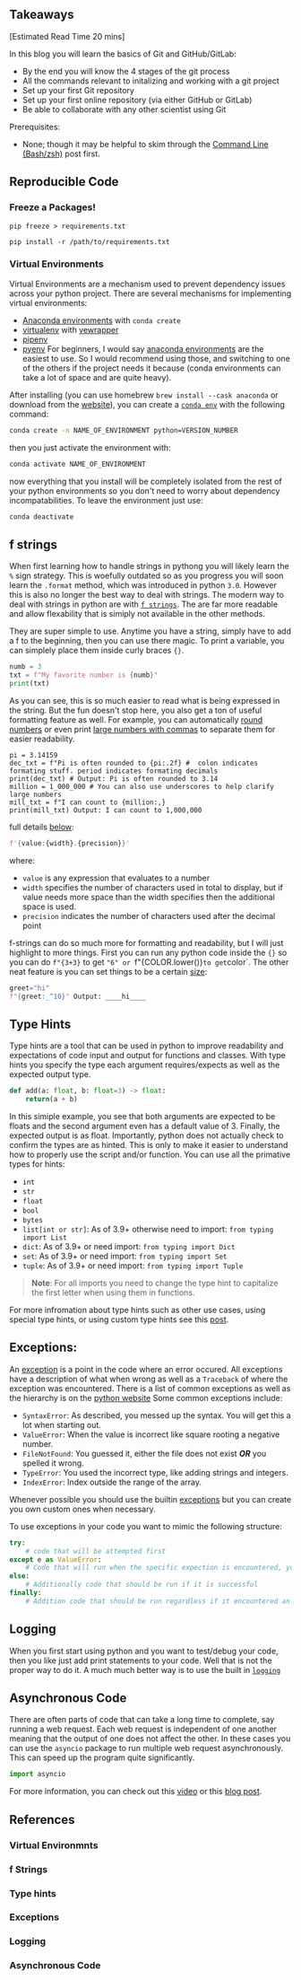 ## Takeaways

[Estimated Read Time 20 mins]

In this blog you will learn the basics of Git and GitHub/GitLab:
- By the end you will know the 4 stages of the git process
- All the commands relevant to initalizing and working with a git project
- Set up your first Git repository
- Set up your first online repository (via either GitHub or GitLab)
- Be able to collaborate with any other scientist using Git

Prerequisites:
- None; though it may be helpful to skim through the [Command Line (Bash/zsh)](cli.md) post first.
  
## Reproducible Code

### Freeze a Packages!
```
pip freeze > requirements.txt
```

```
pip install -r /path/to/requirements.txt
```

### Virtual Environments

Virtual Environments are a mechanism used to prevent dependency issues across your python project. 
There are several mechanisms for implementing virtual environments:
- [Anaconda environments][condaenv] with `conda create`
- [virtualenv][] with [vewrapper][]
- [pipenv][]
- [pyenv][]
For beginners, I would say [anaconda environments][condaenv] are the easiest to use. 
So I would recommend using those, and switching to one of the others if the project needs it because (conda environments can take a lot of space and are quite heavy).

After installing (you can use homebrew `brew install --cask anaconda` or download from the [website][anaconda]), you can create a [`conda env`][condaenv] with the following command:
```bash
conda create -n NAME_OF_ENVIRONMENT python=VERSION_NUMBER
```

then you just activate the environment with:
```bash
conda activate NAME_OF_ENVIRONMENT
```
now everything that you install will be completely isolated from the rest of your python environments so you don't need to worry about dependency incompatabilities.
To leave the environment just use: 

```bash
conda deactivate
```


## f strings

When first learning how to handle strings in pythong you will likely learn the `%` sign strategy. This is woefully outdated so as you progress you will soon learn the `.format` method, which was introduced in python `3.0`. However this is also no longer the best way to deal with strings. 
The modern way to deal with strings in python are with [`f strings`][f1].
The are far more readable and allow flexability that is simiply not available in the other methods.

They are super simple to use. 
Anytime you have a string, simply have to add a f to the beginning, then you can use there magic. 
To print a variable, you can simplely place them inside curly braces `{}`. 
```python
numb = 3
txt = f"My favorite number is {numb}"
print(txt)
```

As you can see, this is so much easier to read what is being expressed in the string.
But the fun doesn't stop here, you also get a ton of useful formatting feature as well.
For example, you can automatically [round numbers][f3] or even print [large numbers with commas][f4] to separate them for easier readability. 

```
pi = 3.14159
dec_txt = f"Pi is often rounded to {pi:.2f} #  colon indicates formating stuff. period indicates formating decimals
print(dec_txt) # Output: Pi is often rounded to 3.14
million = 1_000_000 # You can also use underscores to help clarify large numbers
mill_txt = f"I can count to {million:,}
print(mill_txt) Output: I can count to 1,000,000
```

full details [below][f5]:

```python
f'{value:{width}.{precision}}'
```

where:

- `value` is any expression that evaluates to a number
- `width` specifies the number of characters used in total to display, but if value needs more space than the width specifies then the additional space is used.
- `precision` indicates the number of characters used after the decimal point

f-strings can do so much more for formatting and readability, but I will just highlight to more things. 
First you can run any python code inside the `{}` so you can do `f"{3+3}` to get `"6" or `f"{COLOR.lower()}` to get `color`. 
The other neat feature is you can set things to be a certain [size][f2]:
```python
greet="hi"
f"{greet:_^10}" Output: ____hi____
```


## Type Hints

Type hints are a tool that can be used in python to improve readability and expectations of code input and output for functions and classes. With type hints you specify the type each argument requires/expects as well as the expected output type. 

```python
def add(a: float, b: float=3) -> float:
    return(a + b)
```

In this simiple example, you see that both arguments are expected to be floats and the second argument even has a default value of 3. 
Finally, the expected output is as float. 
Importantly, python does not actually check to confirm the types are as hinted. 
This is only to make it easier to understand how to properly use the script and/or function. 
You can use all the primative types for hints:
- `int`
- `str`
- `float`
- `bool`
- `bytes`
- `list[int or str]`: As of 3.9+ otherwise need to import: `from typing import List`
- `dict`: As of 3.9+ or need import: `from typing import Dict`
- `set`: As of 3.9+ or need import: `from typing import Set`
- `tuple`: As of 3.9+ or need import: `from typing import Tuple`

> **Note**: For all imports you need to change the type hint to capitalize the first letter when using them in functions.

For more infromation about type hints such as other use cases, using special type hints, or using custom type hints see this [post][th1].

## Exceptions:

An [exception][e1] is a point in the code where an error occured.
All exceptions have a description of what when wrong as well as a `Traceback` of where the exception was encountered. 
There is a list of common exceptions as well as the hierarchy is on the [python website][e2]
Some common exceptions include:
- `SyntaxError`: As described, you messed up the syntax. You will get this a lot when starting out.
- `ValueError`: When the value is incorrect like square rooting a negative number.
- `FileNotFound`: You guessed it, either the file does not exist ***OR*** you spelled it wrong. 
- `TypeError`: You used the incorrect type, like adding strings and integers.
- `IndexError`: Index outside the range of the array. 

Whenever possible you should use the builtin [exceptions][e2] but you can create you own custom ones when necessary. 

To use exceptions in your code you want to mimic the following structure:

```python
try:
    # code that will be attempted first
except e as ValueError:
    # Code that will run when the specific expection is encountered, you can have multiple of these to handle different exceptions differently. 
else: 
    # Additionally code that should be run if it is successful
finally: 
    # Addition code that should be run regardless if it encountered an exception or not.

```


## Logging

When you first start using python and you want to test/debug your code, then you like just add print statements to your code.
Well that is not the proper way to do it. 
A much much better way is to use the built in [`logging`][l1] 


## Asynchronous Code

There are often parts of code that can take a long time to complete, say running a web request. Each web request is independent of one another meaning that the output of one does not affect the other. In these cases you can use the `asyncio` package to run multiple web request asynchronously. This can speed up the program quite significantly.

```python
import asyncio
```

For more information, you can check out this [video][a1] or this [blog post][a2]. 


## References

[1]: https://youtu.be/woIkysZytSs "Arjan Codes: 8 Python Coding Tips - From The Google Python Style Guide"


### Virtual Environmnts

[pipenv]: https://github.com/pypa/pipenv "Pipenv Python Dev for Humans"
[vewrapper]: https://virtualenvwrapper.readthedocs.io/en/latest/ "Virtual Wrapper"
[virtualenv]: https://pypi.org/project/virtualenv/ "Virtual Env"
[condaenv]: https://conda.io/projects/conda/en/latest/user-guide/tasks/manage-environments.html "Conda environments"
[anaconda]: https://www.anaconda.com/products/distribution "Anaconda"
[pyenv]: https://github.com/pyenv/pyenv "Pyenv for simple VE in python"


### f Strings

[f1]: https://realpython.com/python-f-strings/ "Real Python: f strings"
[f2]: https://youtu.be/dvqFNOhNIjM "Arjan Codes: f Strings Set size"
[f3]: https://stackoverflow.com/a/45310389 "SO: f Strings round"
[f4]: https://youtube.com/shorts/07Pxa3TbQc4?feature=share "Python Engineer: f Strings large numbers"
[f5]: https://stackoverflow.com/a/50340297 "SO: f Strings round Detailed"


### Type hints

[th1]: https://mypy.readthedocs.io/en/stable/cheat_sheet_py3.html "Type hints cheatsheet"


### Exceptions

[e1]: https://youtu.be/nlCKrKGHSSk "Socratica: Exceptions"
[e2]: https://docs.python.org/3/library/exceptions.html#exception-hierarchy "Python Exception Hierarchy"
[e3]: https://youtu.be/6tNS--WetLI "Corey Schafer: Long Run Unit Testing Tutorial"

### Logging

[l1]: https://youtu.be/g8nQ90Hk328 "Socratica: Logging"
[l2]: https://www.geeksforgeeks.org/logging-in-python/ "GeeksforGeeks: Python Logging"
[l3]: https://realpython.com/python-logging-source-code/ "Real Python: Logging"

### Asynchronous Code

[a1]: https://youtu.be/2IW-ZEui4h4 "Arjan Codes: Asynchronous Code with Asyncio"
[a2]: https://realpython.com/python-async-features/ "Real Python: asyncio"
